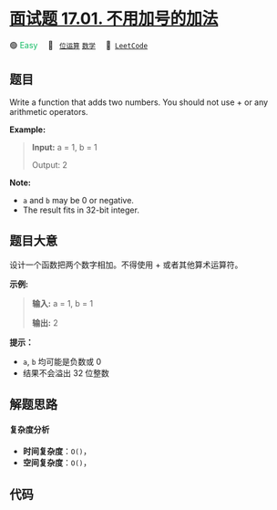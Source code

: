 # [面试题 17.01. 不用加号的加法](https://leetcode.cn/problems/add-without-plus-lcci)

🟢 <font color=#15bd66>Easy</font>&emsp; 🔖&ensp; [`位运算`](/outline/tag/bit-manipulation.md) [`数学`](/outline/tag/math.md)&emsp; 🔗&ensp;[`LeetCode`](https://leetcode.cn/problems/add-without-plus-lcci)

## 题目

Write a function that adds two numbers. You should not use + or any arithmetic
operators.

**Example:**

> 
> 
> 
> 
> 
> **Input:** a = 1, b = 1
> 
> Output: 2



**Note:**

  * `a` and `b` may be 0 or negative.
  * The result fits in 32-bit integer.


## 题目大意

设计一个函数把两个数字相加。不得使用 + 或者其他算术运算符。

**示例:**

> 
> 
> 
> 
> 
> **输入:** a = 1, b = 1
> 
> **输出:** 2



**提示：**

  * `a`, `b` 均可能是负数或 0
  * 结果不会溢出 32 位整数


## 解题思路

#### 复杂度分析

- **时间复杂度**：`O()`，
- **空间复杂度**：`O()`，

## 代码

```javascript

```